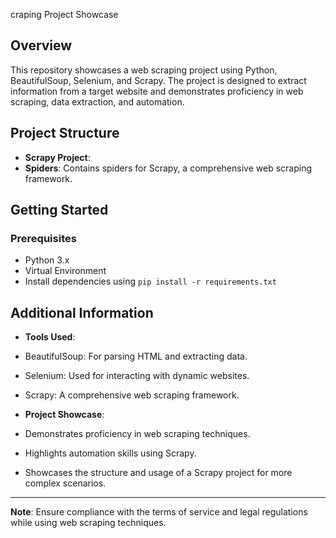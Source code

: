 craping Project Showcase

## Overview

This repository showcases a web scraping project using Python, BeautifulSoup, Selenium, and Scrapy. The project is designed to extract information from a target website and demonstrates proficiency in web scraping, data extraction, and automation.

## Project Structure

- **Scrapy Project**:
- **Spiders**: Contains spiders for Scrapy, a comprehensive web scraping framework.

## Getting Started

### Prerequisites

- Python 3.x
- Virtual Environment
- Install dependencies using `pip install -r requirements.txt`

## Additional Information

- **Tools Used**:
- BeautifulSoup: For parsing HTML and extracting data.
- Selenium: Used for interacting with dynamic websites.
- Scrapy: A comprehensive web scraping framework.

- **Project Showcase**:
- Demonstrates proficiency in web scraping techniques.
- Highlights automation skills using Scrapy.
- Showcases the structure and usage of a Scrapy project for more complex scenarios.

---

**Note**: Ensure compliance with the terms of service and legal regulations while using web scraping techniques.

